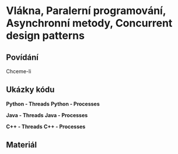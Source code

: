 Vlákna, Paralerní programování, Asynchronní metody, Concurrent design patterns
===

Povídání
---

Chceme-li

Ukázky kódu
---

**Python - Threads**
**Python - Processes**

**Java - Threads**
**Java - Processes**

**C++ - Threads**
**C++ - Processes**

Materiál
---